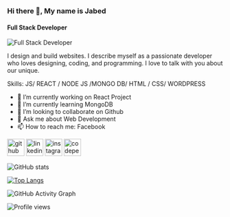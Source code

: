 ### Hi there 👋, My name is Jabed
#### Full Stack Developer
![Full Stack Developer](https://scontent.fdac24-1.fna.fbcdn.net/v/t39.30808-6/283152128_558735322486313_8358472814927497461_n.jpg?_nc_cat=102&ccb=1-7&_nc_sid=09cbfe&_nc_eui2=AeEakRi-tAp-USurlZaIyyzaTt7MPQQZH8NO3sw9BBkfw3PXc8L_Ukpam4RdypGjFofK7_swqX36upvRcgaNJcGI&_nc_ohc=rOWVFtKnN4oAX-HJ56q&_nc_ht=scontent.fdac24-1.fna&oh=00_AT_KzGo_5GSwsi7YtitElapq4VOwr1jwlAwHmdVBR58O3Q&oe=62A418EB)

I design and build websites. I describe myself as a passionate developer who loves designing, coding, and programming. I love to talk with you about our unique.

Skills: JS/ REACT / NODE JS /MONGO DB/  HTML / CSS/ WORDPRESS

- 🔭 I’m currently working on React Project 
- 🌱 I’m currently learning MongoDB 
- 👯 I’m looking to collaborate on Github 
- 💬 Ask me about Web Development 
- 📫 How to reach me: Facebook 


[<img src='https://cdn.jsdelivr.net/npm/simple-icons@3.0.1/icons/github.svg' alt='github' height='40'>](https://github.com/https://github.com/jabed366)  [<img src='https://cdn.jsdelivr.net/npm/simple-icons@3.0.1/icons/linkedin.svg' alt='linkedin' height='40'>](https://www.linkedin.com/in/https://www.linkedin.com/in/jabed-hasan//)  [<img src='https://cdn.jsdelivr.net/npm/simple-icons@3.0.1/icons/instagram.svg' alt='instagram' height='40'>](https://www.instagram.com/https://www.instagram.com/jabed_hasan6//)  [<img src='https://cdn.jsdelivr.net/npm/simple-icons@3.0.1/icons/codepen.svg' alt='codepen' height='40'>](https://codepen.io/https://codepen.io/jabed-hasan)  

![GitHub stats](https://github-readme-stats.vercel.app/api?username=https://github.com/jabed366&show_icons=true)  

[![Top Langs](https://github-readme-stats.vercel.app/api/top-langs/?username=jabed366)](https://github.com/anuraghazra/github-readme-stats)

![GitHub Activity Graph](https://activity-graph.herokuapp.com/graph?username=jabed366)  

![Profile views](https://gpvc.arturio.dev/jabed366)  
